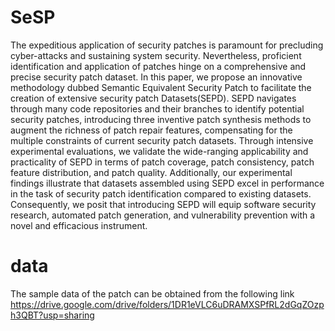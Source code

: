 # SeSP
The expeditious application of security patches is paramount for precluding cyber-attacks and sustaining system security. Nevertheless, proficient identification and application of patches hinge on a comprehensive and precise security patch dataset. In this paper, we propose an innovative methodology dubbed Semantic Equivalent Security Patch to facilitate the creation of extensive security patch Datasets(SEPD). SEPD navigates through many code repositories and their branches to identify potential security patches, introducing three inventive patch synthesis methods to augment the richness of patch repair features, compensating for the multiple constraints of current security patch datasets. Through intensive experimental evaluations, we validate the wide-ranging applicability and practicality of SEPD in terms of patch coverage, patch consistency, patch feature distribution, and patch quality. Additionally, our experimental findings illustrate that datasets assembled using SEPD excel in performance in the task of security patch identification compared to existing datasets. Consequently, we posit that introducing SEPD will equip software security research, automated patch generation, and vulnerability prevention with a novel and efficacious instrument.

# data
The sample data of the patch can be obtained from the following link
https://drive.google.com/drive/folders/1DR1eVLC6uDRAMXSPfRL2dGqZOzph3QBT?usp=sharing